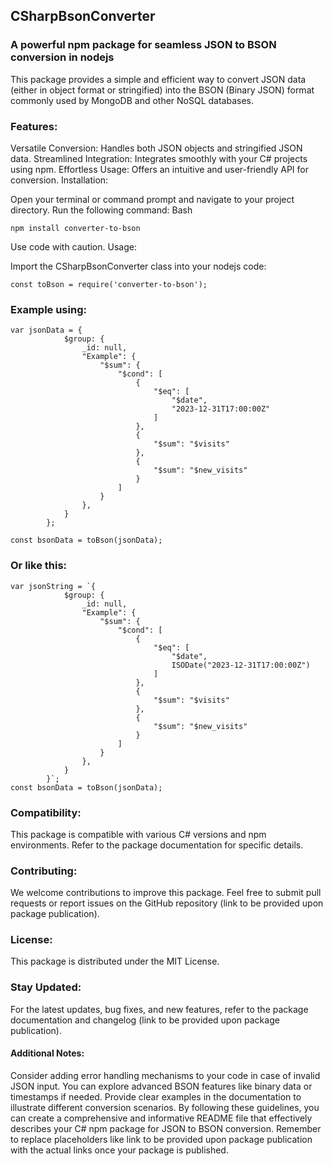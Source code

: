 ## CSharpBsonConverter

### A powerful npm package for seamless JSON to BSON conversion in nodejs

This package provides a simple and efficient way to convert JSON data (either in object format or stringified) into the BSON (Binary JSON) format commonly used by MongoDB and other NoSQL databases.

### Features:

Versatile Conversion: Handles both JSON objects and stringified JSON data.
Streamlined Integration: Integrates smoothly with your C# projects using npm.
Effortless Usage: Offers an intuitive and user-friendly API for conversion.
Installation:

Open your terminal or command prompt and navigate to your project directory.
Run the following command:
Bash
```
npm install converter-to-bson
```
Use code with caution.
Usage:

Import the CSharpBsonConverter class into your nodejs code:

```
const toBson = require('converter-to-bson');
```

### Example using:

```
var jsonData = {
            $group: {
                _id: null, 
                "Example": {
                    "$sum": {
                        "$cond": [
                            {
                                "$eq": [
                                    "$date",
                                    "2023-12-31T17:00:00Z"
                                ]
                            },
                            {
                                "$sum": "$visits"
                            },
                            {
                                "$sum": "$new_visits"
                            }
                        ]
                    }
                },
            }
        };

const bsonData = toBson(jsonData);
```

### Or like this:
```
var jsonString = `{
            $group: {
                _id: null, 
                "Example": {
                    "$sum": {
                        "$cond": [
                            {
                                "$eq": [
                                    "$date",
                                    ISODate("2023-12-31T17:00:00Z")
                                ]
                            },
                            {
                                "$sum": "$visits"
                            },
                            {
                                "$sum": "$new_visits"
                            }
                        ]
                    }
                },
            }
        }`;
const bsonData = toBson(jsonData);
```

### Compatibility:

This package is compatible with various C# versions and npm environments. Refer to the package documentation for specific details.

### Contributing:

We welcome contributions to improve this package. Feel free to submit pull requests or report issues on the GitHub repository (link to be provided upon package publication).

### License:

This package is distributed under the MIT License.

### Stay Updated:

For the latest updates, bug fixes, and new features, refer to the package documentation and changelog (link to be provided upon package publication).

#### Additional Notes:

Consider adding error handling mechanisms to your code in case of invalid JSON input.
You can explore advanced BSON features like binary data or timestamps if needed.
Provide clear examples in the documentation to illustrate different conversion scenarios.
By following these guidelines, you can create a comprehensive and informative README file that effectively describes your C# npm package for JSON to BSON conversion. Remember to replace placeholders like link to be provided upon package publication with the actual links once your package is published.